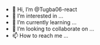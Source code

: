 - 👋 Hi, I’m @Tugba06-react
- 👀 I’m interested in ...
- 🌱 I’m currently learning ...
- 💞️ I’m looking to collaborate on ...
- 📫 How to reach me ...

<!---
Tugba06-react/Tugba06-react is a ✨ special ✨ repository because its `README.md` (this file) appears on your GitHub profile.
You can click the Preview link to take a look at your changes.
--->
